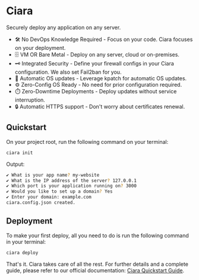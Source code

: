 # Ciara

Securely deploy any application on any server.

- 🛠️ No DevOps Knowledge Required - Focus on your code. Ciara focuses on your deployment.
- 🗄️ VM OR Bare Metal - Deploy on any server, cloud or on-premises.
- 🗝️ Integrated Security - Define your firewall configs in your Ciara configuration. We also set Fail2ban for you.
- 🔧 Automatic OS updates - Leverage kpatch for automatic OS updates.
- ⚙️ Zero-Config OS Ready - No need for prior configuration required.
- ⏱️ Zero-Downtime Deployments - Deploy updates without service interruption.
- 🔒 Automatic HTTPS support - Don't worry about certificates renewal.

## Quickstart

On your project root, run the following command on your terminal:

```bash
ciara init
```

Output:

```bash
✔ What is your app name? my-website
✔ What is the IP address of the server? 127.0.0.1
✔ Which port is your application running on? 3000
✔ Would you like to set up a domain? Yes
✔ Enter your domain: example.com
ciara.config.json created.
```

## Deployment

To make your first deploy, all you need to do is run the following command in your terminal:

```bash
ciara deploy
```

That's it. Ciara takes care of all the rest. For further details and a complete guide, please refer to our official documentation: [Ciara Quickstart Guide](https://ciara-deploy.dev/quickstart.html).
